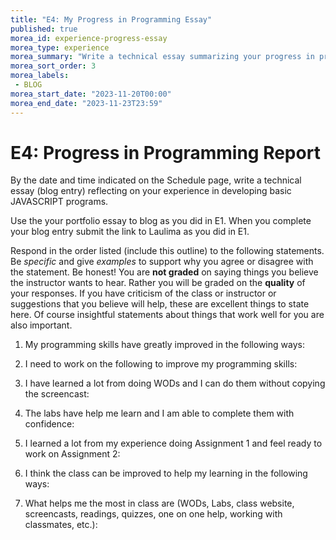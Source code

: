 ```yaml
---
title: "E4: My Progress in Programming Essay"
published: true
morea_id: experience-progress-essay
morea_type: experience
morea_summary: "Write a technical essay summarizing your progress in programming."
morea_sort_order: 3
morea_labels:
 - BLOG 
morea_start_date: "2023-11-20T00:00"
morea_end_date: "2023-11-23T23:59"
---
```


# E4: Progress in Programming Report

By the date and time indicated on the Schedule page,
write a technical essay (blog entry)
reflecting on your experience in developing basic JAVASCRIPT programs.  

Use the your portfolio essay to blog as you did in E1. When you complete your blog entry submit the link to Laulima as you did in E1. 

Respond in the order listed (include this outline) to the following statements. Be *specific* and give *examples* to support why you agree or disagree with the statement. Be honest! You are **not graded** on saying things you believe the instructor wants to hear. Rather you will be graded on the **quality** of your responses. If you have criticism of the class or instructor or suggestions that you believe will help, these are excellent things to state here. Of course insightful statements about things that work well for you are also important.

1. My programming skills have greatly improved in the following ways:

2. I need to work on the following to improve my programming skills:

3. I have learned a lot from doing WODs and I can do them without copying the screencast: 

4. The labs have help me learn and I am able to complete them with confidence:

5. I learned a lot from my experience doing Assignment 1 and feel ready to work on Assignment 2:

6. I think the class can be improved to help my learning in the following ways:

7. What helps me the most in class are (WODs, Labs, class website, screencasts, readings, quizzes, one on one help, working with classmates, etc.):